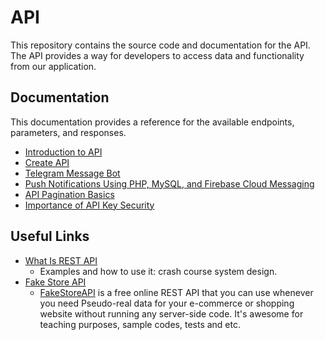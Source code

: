# API

This repository contains the source code and documentation for the API. The API provides a way for developers to access data and functionality from our application.

## Documentation

This documentation provides a reference for the available endpoints, parameters, and responses.

- [Introduction to API](./api.md)
- [Create API](./creating.api.md)
- [Telegram Message Bot](./telegram.message.bot.md)
- [Push Notifications Using PHP, MySQL, and Firebase Cloud Messaging](./push.notifications.php.mysql.js.md)
- [API Pagination Basics](./api.pagination.md)
- [Importance of API Key Security](./env.usage.md)

## Useful Links

- [What Is REST API](https://www.youtube.com/watch?v=-mN3VyJuCjM)
  - Examples and how to use it: crash course system design.
- [Fake Store API](https://fakestoreapi.com/)
  - [FakeStoreAPI](https://github.com/keikaavousi/fake-store-api) is a free online REST API that you can use whenever you need Pseudo-real data for your e-commerce or shopping website without running any server-side code. It's awesome for teaching purposes, sample codes, tests and etc.
